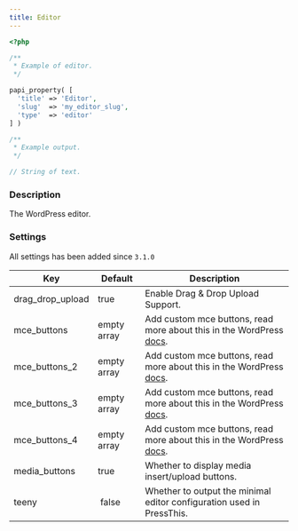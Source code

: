 ```yaml
---
title: Editor
---
```


```php
<?php

/**
 * Example of editor.
 */

papi_property( [
  'title' => 'Editor',
  'slug'  => 'my_editor_slug',
  'type'  => 'editor'
] )

/**
 * Example output.
 */

// String of text.
```

### Description

The WordPress editor.

### Settings

All settings has been added since `3.1.0`

Key              | Default     | Description
-----------------|-------------|------------------------------------------------------------
drag_drop_upload | true        | Enable Drag & Drop Upload Support.
mce_buttons      | empty array | Add custom mce buttons, read more about this in the WordPress [docs](https://codex.wordpress.org/TinyMCE_Custom_Buttons).
mce_buttons_2    | empty array | Add custom mce buttons, read more about this in the WordPress [docs](https://codex.wordpress.org/TinyMCE_Custom_Buttons).
mce_buttons_3    | empty array | Add custom mce buttons, read more about this in the WordPress [docs](https://codex.wordpress.org/TinyMCE_Custom_Buttons).
mce_buttons_4    | empty array | Add custom mce buttons, read more about this in the WordPress [docs](https://codex.wordpress.org/TinyMCE_Custom_Buttons).
media_buttons    | true        | Whether to display media insert/upload buttons.
teeny            | false       | Whether to output the minimal editor configuration used in PressThis.
